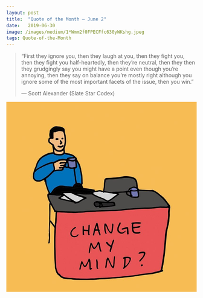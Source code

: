 ```yaml
---
layout:	post
title:	"Quote of the Month — June 2"
date:	2019-06-30
image: /images/medium/1*Wmm2f0FPECFfc630yWKshg.jpeg
tags: Quote-of-the-Month
---
```


  
> “First they ignore you, then they laugh at you, then they fight you, then they fight you half-heartedly, then they’re neutral, then they then they grudgingly say you might have a point even though you’re annoying, then they say on balance you’re mostly right although you ignore some of the most important facets of the issue, then you win.”
> 
> — Scott Alexander (Slate Star Codex)

![](/images/medium/1*Wmm2f0FPECFfc630yWKshg.jpeg)  